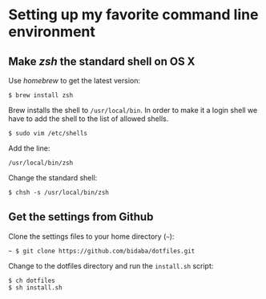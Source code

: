 # Setting up my favorite command line environment

## Make *zsh* the standard shell on OS X

Use *homebrew* to get the latest version:

    $ brew install zsh

Brew installs the shell to `/usr/local/bin`. In order to make it a login shell
we have to add the shell to the list of allowed shells.

    $ sudo vim /etc/shells

Add the line:

    /usr/local/bin/zsh

Change the standard shell:

    $ chsh -s /usr/local/bin/zsh


## Get the settings from Github

Clone the settings files to your home directory (`~`):

    ~ $ git clone https://github.com/bidaba/dotfiles.git

Change to the dotfiles directory and run the `install.sh` script:

    $ ch dotfiles
    $ sh install.sh

